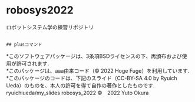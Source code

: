 # robosys2022
ロボットシステム学の練習リポジトリ


```

```

```
## plusコマンド
```
*このソフトウェアパッケージは、3条項BSDライセンスの下、再頒布および使用が許可されます.  
*このパッケージは、aaa由来コード（© 2022 Hoge Fuge）を利用しています.  
*このパッケージのコードは、下記のスライド（CC-BY-SA 4.0 by Ryuich Ueda）のものを、本人の許可を得て自作の著作としたものです.  
ryuichiueda/my_slides robosys_2022
©　2022 Yuto Okura

